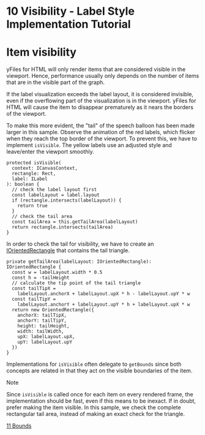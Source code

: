 <!--
 //////////////////////////////////////////////////////////////////////////////
 // @license
 // This file is part of yFiles for HTML 2.6.
 // Use is subject to license terms.
 //
 // Copyright (c) 2000-2023 by yWorks GmbH, Vor dem Kreuzberg 28,
 // 72070 Tuebingen, Germany. All rights reserved.
 //
 //////////////////////////////////////////////////////////////////////////////
-->
# 10 Visibility - Label Style Implementation Tutorial

# Item visibility

yFiles for HTML will only render items that are considered visible in the viewport. Hence, performance usually only depends on the number of items that are in the visible part of the graph.

If the label visualization exceeds the label layout, it is considered invisible, even if the overflowing part of the visualization is in the viewport. yFiles for HTML will cause the item to disappear prematurely as it nears the borders of the viewport.

To make this more evident, the "tail" of the speech balloon has been made larger in this sample. Observe the animation of the red labels, which flicker when they reach the top border of the viewport. To prevent this, we have to implement `isVisible`. The yellow labels use an adjusted style and leave/enter the viewport smoothly.

```
protected isVisible(
  context: ICanvasContext,
  rectangle: Rect,
  label: ILabel
): boolean {
  // check the label layout first
  const labelLayout = label.layout
  if (rectangle.intersects(labelLayout)) {
    return true
  }
  // check the tail area
  const tailArea = this.getTailArea(labelLayout)
  return rectangle.intersects(tailArea)
}
```

In order to check the tail for visibility, we have to create an [IOrientedRectangle](https://docs.yworks.com/yfileshtml/#/api/IOrientedRectangle) that contains the tail triangle.

```
private getTailArea(labelLayout: IOrientedRectangle): IOrientedRectangle {
  const w = labelLayout.width * 0.5
  const h = -tailHeight
  // calculate the tip point of the tail triangle
  const tailTipX =
    labelLayout.anchorX + labelLayout.upX * h - labelLayout.upY * w
  const tailTipY =
    labelLayout.anchorY + labelLayout.upY * h + labelLayout.upX * w
  return new OrientedRectangle({
    anchorX: tailTipX,
    anchorY: tailTipY,
    height: tailHeight,
    width: tailWidth,
    upX: labelLayout.upX,
    upY: labelLayout.upY
  })
}
```

Implementations for `isVisible` often delegate to `getBounds` since both concepts are related in that they act on the visible boundaries of the item.

Note

Since `isVisible` is called once for each item on every rendered frame, the implementation should be fast, even if this means to be inexact. If in doubt, prefer making the item visible. In this sample, we check the complete rectangular tail area, instead of making an exact check for the triangle.

[11 Bounds](../../tutorial-style-implementation-label/11-bounds/index.html)
